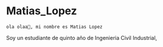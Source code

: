 # Matias_Lopez

`ola olaa🌊, mi nombre es Matias Lopez`

Soy un estudiante de quinto año de Ingenieria Civil Industrial, 
